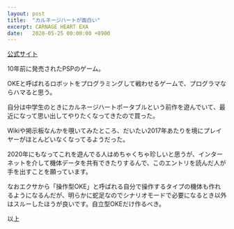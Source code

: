```yaml
---
layout: post
title:  "カルネージハートが面白い"
excerpt: CARNAGE HEART EXA
date:   2020-05-25 00:00:00 +0900
---
```


[公式サイト](https://www.artdink.co.jp/japanese/title/che/)

10年前に発売されたPSPのゲーム。

OKEと呼ばれるロボットをプログラミングして戦わせるゲームで、プログラマならハマると思う。

自分は中学生のときにカルネージハートポータブルという前作を遊んでいて、最近になって思い出してやりたくなってきたので買った。

Wikiや掲示板なんかを覗いてみたところ、だいたい2017年あたりを境にプレイヤーがほとんどいなくなってるようだった。

2020年にもなってこれを遊んでる人はめちゃくちゃ珍しいと思うが、インターネットを介して機体データを共有できたりするんで、このエントリを読んだ人が手を出すことを願っています。

なおエクサから「操作型OKE」と呼ばれる自分で操作するタイプの機体も作れるようになるんだが、明らかに蛇足なのでシナリオモードで必要になるとき以外はスルーしたほうが良いです。自立型OKEだけ作るべき。

以上
